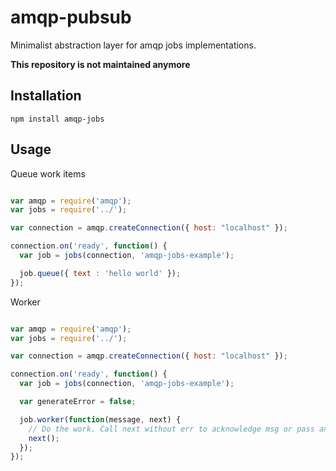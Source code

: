 # amqp-pubsub
Minimalist abstraction layer for amqp jobs implementations.

**This repository is not maintained anymore**

## Installation

```
npm install amqp-jobs
```

## Usage

Queue work items

```javascript

var amqp = require('amqp');
var jobs = require('../');

var connection = amqp.createConnection({ host: "localhost" });

connection.on('ready', function() {
  var job = jobs(connection, 'amqp-jobs-example');

  job.queue({ text : 'hello world' });
});

```

Worker

```javascript

var amqp = require('amqp');
var jobs = require('../');

var connection = amqp.createConnection({ host: "localhost" });

connection.on('ready', function() {
  var job = jobs(connection, 'amqp-jobs-example');

  var generateError = false;

  job.worker(function(message, next) {
    // Do the work. Call next without err to acknowledge msg or pass an error do not acknowledge message
    next();
  });
});

```
